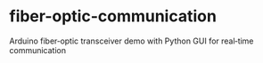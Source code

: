 # fiber-optic-communication
Arduino fiber‑optic transceiver demo with Python GUI for real‑time communication
